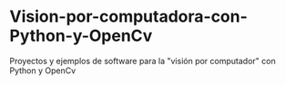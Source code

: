 # Vision-por-computadora-con-Python-y-OpenCv
Proyectos y ejemplos de software para la "visión por computador" con Python y OpenCv
